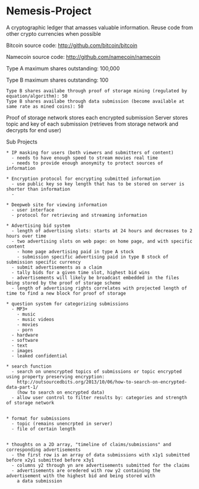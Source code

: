 Nemesis-Project
===============

A cryptographic ledger that amasses valuable information.  Reuse code from other crypto currencies when possible

Bitcoin source code:
http://github.com/bitcoin/bitcoin

Namecoin source code:
http://github.com/namecoin/namecoin

Type A maximum shares outstanding: 100,000

Type B maximum shares outstanding: 100

    Type B shares availabe through proof of storage mining (regulated by equation/algorithm): 50
    Type B shares availabe through data submission (become available at same rate as mined coins): 50
    
Proof of storage network stores each encrypted submission
Server stores topic and key of each submission (retrieves from storage network and decrypts for end user)

  Sub Projects
  
  
    * IP masking for users (both viewers and submitters of content)
      - needs to have enough speed to stream movies real time
      - needs to provide enough anonymity to protect sources of information
    
    * Encryption protocol for encrypting submitted information
      - use public key so key length that has to be stored on server is shorter than information
      - 
      
    * Deepweb site for viewing information
      - user interface
      - protocol for retrieving and streaming information
    
    * Advertising bid system
      - length of advertising slots: starts at 24 hours and decreases to 2 hours over time
      - two advertising slots on web page: on home page, and with specific content
        - home page advertising paid in type A stock
        - submission specific advertising paid in type B stock of submission specific currency
      - submit advertisements as a claim
      - tally bids for a given time slot, highest bid wins
      - advertisements will likely be broadcast embedded in the files being stored by the proof of storage scheme
      - length of advertising rights correlates with projected length of time to find a new block for proof of storage
    
    * question system for categorizing submissions
      - MP3+
        - music
        - music videos
        - movies
        - porn
      - hardware
      - software
      - text
      - images
      - leaked confidential
      
    * search function
      - search on unencrypted topics of submissions or topic encrypted using property preserving encryption: 
        http://outsourcedbits.org/2013/10/06/how-to-search-on-encrypted-data-part-1/
        (how to search on encrypted data)
      - allow user control to filter results by: categories and strength of storage network


    * format for submissions
      - topic (remains unencrpted in server)
      - file of certain length


    * thoughts on a 2D array, "timeline of claims/submissions" and corresponding advertisements
      - the first row is an array of data submissions with x1y1 submitted before x2y1 submitted before x3y1
      - columns y2 through yn are advertisements submitted for the claims
      - advertisements are oredered with row y2 containing the advertisement with the highest bid and being stored with
        a data submission
        
